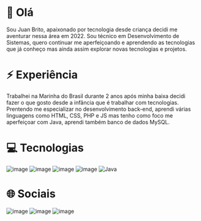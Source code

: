 # 👋 Olá

Sou Juan Brito, apaixonado por tecnologia desde criança decidi me aventurar nessa área em 2022. Sou técnico em Desenvolvimento de Sistemas, quero continuar me aperfeiçoando e aprendendo as tecnologias que já conheço mas ainda assim explorar novas tecnologias e projetos.


# ⚡ Experiência

Trabalhei na Marinha do Brasil durante 2 anos após minha baixa decidi fazer o que gosto desde a infância que é trabalhar com tecnologias. Prentendo me especializar no desenvolvimento back-end, aprendi várias linguagens como HTML, CSS, PHP e JS mas tenho como foco me aperfeiçoar com Java, aprendi também banco de dados MySQL. 


# 💻 Tecnologias

![image](https://img.shields.io/badge/MySQL-005C84?style=for-the-badge&logo=mysql&logoColor=white) ![image](https://img.shields.io/badge/HTML5-E34F26?style=for-the-badge&logo=html5&logoColor=white) ![image](https://img.shields.io/badge/CSS3-1572B6?style=for-the-badge&logo=css3&logoColor=white) ![image](https://img.shields.io/badge/JavaScript-323330?style=for-the-badge&logo=javascript&logoColor=F7DF1E) ![Java](https://img.shields.io/badge/java-%23ED8B00.svg?style=for-the-badge&logo=openjdk&logoColor=white) 


# 🌐 Sociais
![image](https://img.shields.io/badge/LinkedIn-0077B5?style=for-the-badge&logo=linkedin&logoColor=white/https://www.linkedin.com/in/juan-brito-paixao/) ![image](https://img.shields.io/badge/X-000000?style=for-the-badge&logo=x&logoColor=white) ![image](https://img.shields.io/badge/Instagram-E4405F?style=for-the-badge&logo=instagram&logoColor=white)


